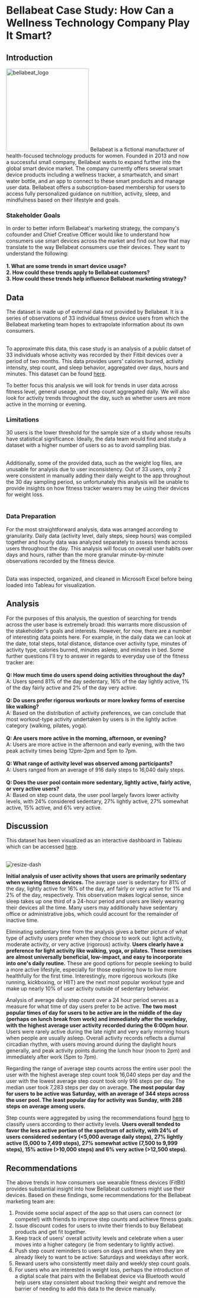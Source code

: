 # Bellabeat Case Study: How Can a Wellness Technology Company Play It Smart?

<h2>Introduction</h2>
<img width="223" alt="bellabeat_logo" src="https://user-images.githubusercontent.com/92185928/170800905-eaa108af-7a5f-45e6-ac5f-f9fc19b29d54.png">
Bellabeat is a fictional manufacturer of health-focused technology products for women. Founded in 2013 and now a successful small company, Bellabeat wants to expand further into the global smart device market. The company currently offers several smart device products including a wellness tracker, a smartwatch, and smart water bottle, and an app to connect to these smart products and manage user data. Bellabeat offers a subscription-based membership for users to access fully personalized guidance on nutrition, activity, sleep, and mindfulness based on their lifestyle and goals.

<h3>Stakeholder Goals</h3>
In order to better inform Bellabeat's marketing strategy, the company's cofounder and Chief Creative Officer would like to understand how consumers use smart devices across the market and find out how that may translate to the way Bellabeat consumers use their devices. They want to understand the following:<br><br>
<b>
1. What are some trends in smart device usage?<br>
2. How could these trends apply to Bellabeat customers?<br>
3. How could these trends help influence Bellabeat marketing strategy?</b>
  
<h2>Data</h2>
The dataset is made up of external data not provided by Bellabeat. It is a series of observations of 33 individual fitness device users from which the Bellabeat marketing team hopes to extrapolate information about its own consumers. <br><br>

To approximate this data, this case study is an analysis of a public datset of 33 individuals whose activity was recorded by their Fitbit devices over a period of two months. This data provides users' calories burned, activity intensity, step count, and sleep behavior, aggregated over days, hours and minutes. This dataset can be found [here](https://www.kaggle.com/datasets/arashnic/fitbit).

To better focus this analysis we will look for trends in user data across fitness level, general useage, and step count aggregated daily. We will also look for activity trends throughout the day, such as whether users are more active in the morning or evening. 

<h3>Limitations</h3>
30 users is the lower threshold for the sample size of a study whose results have statistical significance. Ideally, the data team would find and study a dataset with a higher number of users so as to avoid sampling bias.  <br><br>

Additionally, some of the provided data, such as the weight log files, are unusable for analysis due to user inconsistency. Out of 33 users, only 2 were consistent in manually adding their daily weight to the app throughout the 30 day sampling period, so unfortunately this analysis will be unable to provide insights on how fitness tracker wearers may be using their devices for weight loss. <br><br>

<h3>Data Preparation</h3>
For the most straightforward analysis, data was arranged according to granularity. Daily data (activity level, daily steps, sleep hours) was compiled together and hourly data was analyzed separately to assess trends across users throughout the day. This analysis will focus on overall user habits over days and hours, rather than the more granular minute-by-minute observations recorded by the fitness device. <br><br>

Data was inspected, organized, and cleaned in Microsoft Excel before being loaded into Tableau for visualization. 

<h2>Analysis</h2>
For the purposes of this analysis, the question of searching for trends across the user base is extremely broad: this warrants more discussion of the stakeholder's goals and interests. However, for now, there are a number of interesting data points here. For example, in the daily data we can look at the date, total steps, total distance, distance over activity type, minutes of activity type, calories burned, minutes asleep, and minutes in bed. Some further questions I'll try to answer in regards to everyday use of the fitness tracker are: <br> <br>
<b>Q: How much time do users spend doing activities throughout the day?</b> <br>
A: Users spend 81% of the day sedentary, 16% of the day lightly active, 1% of the day fairly active and 2% of the day very active.<br><br>
<b>Q: Do users prefer rigorous workouts or more lowkey forms of exercise like walking? </b><br>
A: Based on the distribution of activity preferences, we can conclude that most workout-type activity undertaken by users is in the lightly active category (walking, pilates, yoga).<br><br>
<b>Q: Are users more active in the morning, afternoon, or evening?</b><br>
A: Users are more active in the afternoon and early evening, with the two peak activity times being 12pm-2pm and 5pm to 7pm.<br><br>
<b>Q: What range of activity level was observed among participants?</b><br>
A: Users ranged from an average of 916 daily steps to 16,040 daily steps. <br><br>
<b>Q: Does the user pool contain more sedentary, lightly active, fairly active, or very active users?</b><br>
A: Based on step count data, the user pool largely favors lower activity levels, with 24% considered sedentary, 27% lightly active, 27% somewhat active, 15% active, and 6% very active.<br>


<h2>Discussion</h2>

This dataset has been visualized as an interactive dashboard in Tableau which can be accessed [here](https://public.tableau.com/app/profile/morgan5895/viz/FitnessTrackerProject/Dashboard1).<br><br>

![resize-dash](https://user-images.githubusercontent.com/92185928/174974670-8236eccf-2d2e-42f5-8253-49627c00a260.png)

<b>Initial analysis of user activity shows that users are primarily sedentary when wearing fitness devices.</b> The average user is sedentary for 81% of the day, lightly active for 16% of the day, anf fairly or very active for 1% and 2% of the day, respectively. This observation makes logical sense, since sleep takes up one third of a 24-hour period and users are likely wearing their devices all the time. Many users may additionally have sedentary office or administrative jobs, which could account for the remainder of inactive time. 

Eliminating sedentary time from the analysis gives a better picture of what type of activity users prefer when they choose to work out: light activity, moderate activity, or very active (rigorous) activity. <b>Users clearly have a preference for light activity like walking, yoga, or pilates. These exercises are almost universally beneficial, low-impact, and easy to incorporate into one's daily routine.</b> These are good options for people seeking to build a more active lifestyle, especially for those exploring how to live more healthfully for the first time. Interestingly, more rigorous workouts (like running, kickboxing, or HIIT) are the next most popular workout type and make up nearly 10% of user activity outside of sedentary behavior. 

Analysis of average daily step count over a 24 hour period serves as a measure for what time of day users prefer to be active. <b>The two most popular times of day for users to be active are in the middle of the day (perhaps on lunch break from work) and immediately after the workday, with the highest average user activity recorded during the 6:00pm hour.</b> Users were rarely active during the late night and very early morning hours when people are usually asleep. Overall activity records reflects a diurnal circadian rhythm, with users moving around during the daylight hours generally, and peak activity points during the lunch hour (noon to 2pm) and immediately after work (5pm to 7pm). 

Regarding the range of average step counts across the entire user pool: the user with the highest average step count took 16,040 steps per day and the user with the lowest average step count took only 916 steps per day. The median user took 7,283 steps per day on average. <b>The most popular day for users to be active was Saturday, with an average of 344 steps across the user pool. The least popular day for activity was Sunday, with 288 steps on average among users.</b>

Step counts were aggregated by using the recommendations found [here](https://www.medicinenet.com/how_many_steps_a_day_is_considered_active/article.htm) to classify users according to their activity levels. <b>Users overall tended to favor the less active portion of the spectrum of activity, with 24% of users considered sedentary (<5,000 average daily steps), 27% lightly active (5,000 to 7,499 steps), 27% somewhat active (7,500 to 9,999 steps), 15% active (>10,000 steps) and 6% very active (>12,500 steps).</b> 


<h2>Recommendations</h2>

The above trends in how consumers use wearable fitness devices (FitBit) provides substantial insight into how Bellabeat customers might use their devices.
Based on these findings, some recommendations for the Bellabeat marketing team are:

1. Provide some social aspect of the app so that users can connect (or compete!) with friends to improve step counts and achieve fitness goals.
2. Issue discount codes for users to invite their friends to buy Bellabeat products and get fit together.
3. Keep track of users' overall activity levels and celebrate when a user moves into a higher category (ie from sedentary to lightly active).
4. Push step count reminders to users on days and times when they are already likely to want to be active: Saturdays and weekdays after work.
5. Reward users who consistently meet daily and weekly step count goals.
6. For users who are interested in weight loss, perhaps the introduction of a digital scale that pairs with the Bellabeat device via Bluetooth would help users stay consistent about tracking their weight and remove the barrier of needing to add this data to the device manually.
